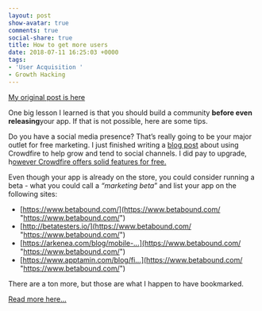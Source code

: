 ```yaml
---
layout: post
show-avatar: true
comments: true
social-share: true
title: How to get more users
date: 2018-07-11 16:25:03 +0000
tags:
- 'User Acquisition '
- Growth Hacking
---
```

[My original post is here](https://dazz.link/Ew9yB0A)

One big lesson I learned is that you should build a community **before even releasing**your app. If that is not possible, here are some tips.

Do you have a social media presence? That’s really going to be your major outlet for free marketing. I just finished writing a [blog post](https://dazz.link/DQOx8DJ) about using Crowdfire to help grow and tend to social channels. I did pay to upgrade, h[owever Crowdfire offers solid features for free.](https://dazz.link/DQOx8DJ)

Even though your app is already on the store, you could consider running a beta - what you could call a _“marketing beta_” and list your app on the following sites:

* [https://www.betabound.com/](https://www.betabound.com/ "https://www.betabound.com/")
* [http://betatesters.io/](https://www.betabound.com/ "https://www.betabound.com/")
* [https://arkenea.com/blog/mobile-...](https://www.betabound.com/ "https://www.betabound.com/")
* [https://www.apptamin.com/blog/fi...](https://www.betabound.com/ "https://www.betabound.com/")

There are a ton more, but those are what I happen to have bookmarked.

[Read more here...](https://dazz.link/Ew9yB0A)